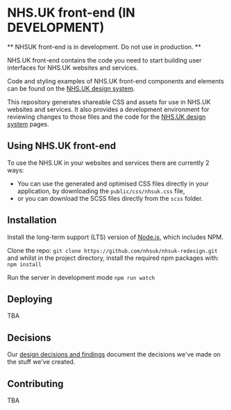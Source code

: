 # NHS.UK front-end (IN DEVELOPMENT)

** NHSUK front-end is in development. Do not use in production. **

NHS.UK front-end contains the code you need to start building user interfaces for NHS.UK websites and services.

Code and styling examples of NHS.UK front-end components and elements can be found on the <a href="https://nhsuk-redesign.herokuapp.com/">NHS.UK design system</a>.

This repository generates shareable CSS and assets for use in NHS.UK websites and services. It also provides a development environment for reviewing changes to those files and the code for the <a href="https://nhsuk-redesign.herokuapp.com/">NHS.UK design system</a> pages.

## Using NHS.UK front-end

To use the NHS.UK in your websites and services there are currently 2 ways:

- You can use the generated and optimised CSS files directly in your application, by downloading the `public/css/nhsuk.css` file,
- or you can download the SCSS files directly from the `scss` folder.

## Installation

Install the long-term support (LTS) version of <a href="https://nodejs.org/en/">Node.js</a>, which includes NPM.

Clone the repo: `git clone https://github.com/nhsuk/nhsuk-redesign.git` and whilst in the project directory, install the required npm packages with: `npm install`

Run the server in development mode `npm run watch` 

## Deploying

TBA

## Decisions

Our <a href="https://nhsuk-redesign.herokuapp.com/decisions">design decisions and findings</a> document the decisions we've made on the stuff we've created.

## Contributing

TBA




